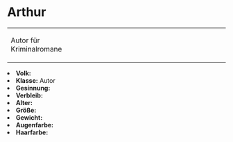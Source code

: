 # Arthur

<table>
<tr><td>
<p>
Autor für Kriminalromane
</p>

</td><td width="300">
<!-- Edit here -->
<img src="arthur.png" alt="" />
</td></tr>
</table>

<procedure title="Allgemeine Informationen">
<list columns="3">
<li><b>Volk:</b> </li>
<li><b>Klasse:</b> Autor</li>
<li><b>Gesinnung:</b> </li>
<li><b>Verbleib:</b> </li>
</list>
</procedure>

<procedure title="Aussehen">
<list columns="3">
<li><b>Alter:</b> </li>
<li><b>Größe:</b> </li>
<li><b>Gewicht:</b> </li>
<li><b>Augenfarbe:</b> </li>
<li><b>Haarfarbe:</b> </li>
</list>
</procedure>

<procedure title="Beziehungen">
<list columns="3">

</list>
</procedure>

<!--
## Notizen

- **Ziele:** 
- **Geheimnisse:** 
-->
